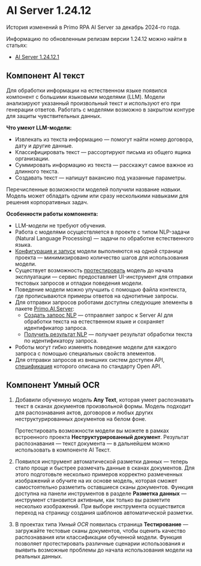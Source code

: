 # AI Server 1.24.12

История изменений в Primo RPA AI Server за декабрь 2024-го года.

Информацию по обновленным релизам версии 1.24.12 можно найти в статьях:
* [AI Server 1.24.12.1](https://docs.primo-rpa.ru/primo-rpa/release-notes/ai-server/1.24.12/1.24.12.1)

## Компонент AI текст

Для обработки информации на естественном языке появился компонент с большими языковыми моделями (LLM). Модели анализируют указанный произвольный текст и используют его при генерации ответов. Работать с моделями возможно в закрытом контуре для защиты чувствительных данных.

**Что умеют LLM-модели:**
* Извлекать из текста информацию — помогут найти номер договора, дату и другие данные.
* Классифицировать текст — рассортируют письма из общего ящика организации.
* Суммировать информацию из текста — расскажут самое важное из длинного текста. 
* Создавать текст — напишут вакансию под указанные параметры.

Перечисленные возможности моделей получили название *навыки*. Модель может обладать одним или сразу несколькими навыками для решения корпоративных задач.

**Особенности работы компонента:**

* LLM-модели не требуют обучения.
* Работа с моделями осуществляется в проекте с типом NLP-задачи (Natural Language Processing) — задачи по обработке естественного языка.
* [Конфигурация и запуск](https://docs.primo-rpa.ru/primo-rpa/primo-rpa-ai-server/user/rabota-s-tipom-proekta-nlp-zadachi/configuration) модели выполняются на одной странице проекта — минимизировано количество шагов для использования модели.
* Существует возможность [протестировать](https://docs.primo-rpa.ru/primo-rpa/primo-rpa-ai-server/user/rabota-s-tipom-proekta-nlp-zadachi/testing) модель до начала эксплуатации — сервис предоставляет UI-инструмент для отправки тестовых запросов и отладки поведения модели.
* Поведение модели можно улучшить с помощью файла контекста, где прописываются примеры ответов на однотипные запросы.
* Для отправки запросов роботами доступны следующие элементы в пакете [Primo.AI.Server](https://docs.primo-rpa.ru/primo-rpa/g_elements/el_extra/ai_server):
  * [Создать запрос NLP](https://docs.primo-rpa.ru/primo-rpa/g_elements/el_extra/ai_server/nlp/create_request_nlp) — отправляет запрос к Server AI для обработки текста на естественном языке и сохраняет идентификатор запроса.
  * [Получить результат NLP](https://docs.primo-rpa.ru/primo-rpa/g_elements/el_extra/ai_server/nlp/get_request_nlp) — получает результат обработки текста по идентификатору запроса.
* Роботы могут гибко изменять поведение модели для каждого запроса с помощью специальных свойств элементов.  
* Для отправки запросов из внешних систем доступен API, [спецификация](https://disk.primo-rpa.ru/index.php/s/aq6f9EmG5702uSg) которого описана по стандарту Open API. 

## Компонент Умный OCR

1. Добавили обученную модель **Any Text**, которая умеет распознавать текст в сканах документов произвольной формы. Модель подходит для распознавания актов, договоров и любых других неструктурированных документов на белом фоне. 

   Протестировать возможности модели вы можете в рамках встроенного проекта **Неструктурированный документ**. Результат распознавания — текст документа — в дальнейшем можно использовать в компоненте AI Текст.

1. Появился инструмент автоматической разметки данных — теперь стало проще и быстрее размечать данные в сканах документов. Для этого подготовьте несколько примеров корректно размеченных изображений и обучите на их основе модель, которая сможет самостоятельно разметить оставшиеся сканы документов. Функция доступна на панели инструментов в разделе **Разметка данных** — инструмент становится активным, как только вы разметите несколько изображений. При выборе инструмента осуществится переход на страницу создания шаблонов автоматической разметки.

1. В проектах типа *Умный OCR* появилась страница **Тестирование** — загружайте тестовые сканы документов, чтобы оценить качество распознавания или классификации обученной модели. Функция позволяет протестировать различные сценарии использования и выявить возможные проблемы до начала использования модели на реальных данных.



